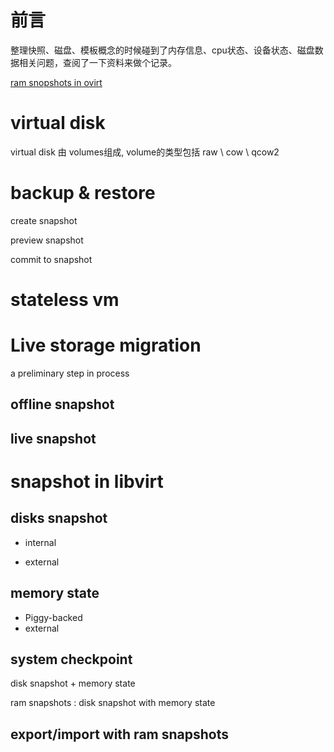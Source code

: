 # 前言
整理快照、磁盘、模板概念的时候碰到了内存信息、cpu状态、设备状态、磁盘数据相关问题，查阅了一下资料来做个记录。

[ram snopshots in ovirt](https://www.youtube.com/watch?v=xIhPV66uGo8)

# virtual disk

virtual disk 由 volumes组成, volume的类型包括 raw \ cow \ qcow2

# backup & restore

create snapshot

preview snapshot

commit to snapshot

# stateless vm 

# Live storage migration 

a preliminary step in process

## offline snapshot

## live snapshot


# snapshot in libvirt 

## disks snapshot 
-   internal



-   external

## memory state

-   Piggy-backed
-   external

## system checkpoint

disk snapshot +  memory state

ram snapshots  : disk snapshot with memory state

## export/import with ram snapshots